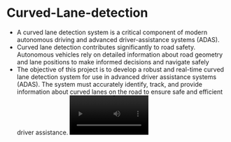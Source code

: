 # Curved-Lane-detection
*  A curved lane detection system is a critical component of modern autonomous driving and advanced driver-assistance systems (ADAS).
*  Curved lane detection contributes significantly to road safety. Autonomous vehicles rely on detailed information about road geometry and lane positions to make informed decisions and navigate safely
*  The objective of this project is to develop a robust and real-time curved lane detection system for use in advanced driver assistance systems (ADAS). The system must accurately identify, track, and provide information about curved lanes on the road to ensure safe and efficient driver assistance.
<video src='C:/Users/shipra singh/Desktop/tmp11.mp4' width=180/></video>
